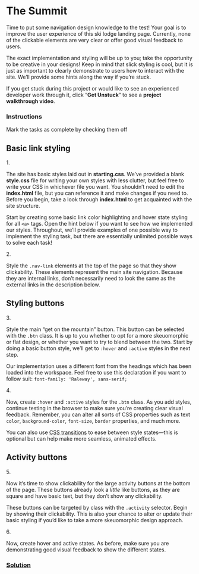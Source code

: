 # The Summit

Time to put some navigation design knowledge to the test! Your goal is
to improve the user experience of this ski lodge landing page.
Currently, none of the clickable elements are very clear or offer good
visual feedback to users.

The exact implementation and styling will be up to you; take the
opportunity to be creative in your designs! Keep in mind that slick
styling is cool, but it is just as important to clearly demonstrate to
users how to interact with the site. We’ll provide some hints along the
way if you’re stuck.

If you get stuck during this project or would like to see an experienced
developer work through it, click “**Get Unstuck**“ to see a **project
walkthrough video**.

### Instructions

Mark the tasks as complete by checking them off

## Basic link styling

1\.

The site has basic styles laid out in **starting.css**. We’ve provided a
blank **style.css** file for writing your own styles with less clutter,
but feel free to write your CSS in whichever file you want. You
shouldn’t need to edit the **index.html** file, but you can reference it
and make changes if you need to. Before you begin, take a look through
**index.html** to get acquainted with the site structure.

Start by creating some basic link color highlighting and hover state
styling for all `<a>` tags. Open the hint below if you want to see how
we implemented our styles. Throughout, we’ll provide examples of one
possible way to implement the styling task, but there are essentially
unlimited possible ways to solve each task!

2\.

Style the `.nav-link` elements at the top of the page so that they show
clickability. These elements represent the main site navigation. Because
they are internal links, don’t necessarily need to look the same as the
external links in the description below.

## Styling buttons

3\.

Style the main “get on the mountain” button. This button can be selected
with the `.btn` class. It is up to you whether to opt for a more
skeuomorphic or flat design, or whether you want to try to blend between
the two. Start by doing a basic button style, we’ll get to `:hover` and
`:active` styles in the next step.

Our implementation uses a different font from the headings which has
been loaded into the workspace. Feel free to use this declaration if you
want to follow suit: `font-family: 'Raleway', sans-serif;`

4\.

Now, create `:hover` and `:active` styles for the `.btn` class. As you
add styles, continue testing in the browser to make sure you’re creating
clear visual feedback. Remember, you can alter all sorts of CSS
properties such as text `color`, `background-color`, `font-size`,
`border` properties, and much more.

You can also use
<a href="https://developer.mozilla.org/en-US/docs/Web/CSS/transition"
class="e14vpv2g1 gamut-xro1w8-ResetElement-Anchor-AnchorBase e1bhhzie0"
target="_blank" rel="noopener">CSS transitions</a> to ease between style
states—this is optional but can help make more seamless, animated
effects.

## Activity buttons

5\.

Now it’s time to show clickability for the large activity buttons at the
bottom of the page. These buttons already look a *little* like buttons,
as they are square and have basic text, but they don’t show any
clickability.

These buttons can be targeted by class with the `.activity` selector.
Begin by showing their clickability. This is also your chance to alter
or update their basic styling if you’d like to take a more skeuomorphic
design approach.

6\.

Now, create hover and active states. As before, make sure you are
demonstrating good visual feedback to show the different states.

### [Solution](https://datttrian.github.io/codecademy/improved-styling-with-css/links-buttons-prj/index.html)

